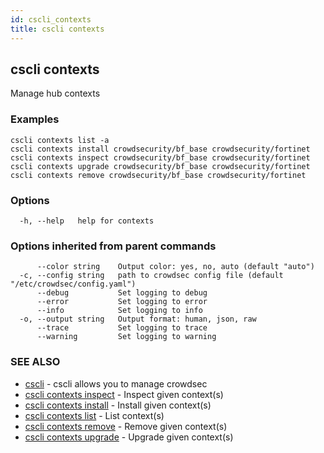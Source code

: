 ```yaml
---
id: cscli_contexts
title: cscli contexts
---
```

## cscli contexts

Manage hub contexts

### Examples

```
cscli contexts list -a
cscli contexts install crowdsecurity/bf_base crowdsecurity/fortinet
cscli contexts inspect crowdsecurity/bf_base crowdsecurity/fortinet
cscli contexts upgrade crowdsecurity/bf_base crowdsecurity/fortinet
cscli contexts remove crowdsecurity/bf_base crowdsecurity/fortinet

```

### Options

```
  -h, --help   help for contexts
```

### Options inherited from parent commands

```
      --color string    Output color: yes, no, auto (default "auto")
  -c, --config string   path to crowdsec config file (default "/etc/crowdsec/config.yaml")
      --debug           Set logging to debug
      --error           Set logging to error
      --info            Set logging to info
  -o, --output string   Output format: human, json, raw
      --trace           Set logging to trace
      --warning         Set logging to warning
```

### SEE ALSO

* [cscli](/cscli/cscli.md)	 - cscli allows you to manage crowdsec
* [cscli contexts inspect](/cscli/cscli_contexts_inspect.md)	 - Inspect given context(s)
* [cscli contexts install](/cscli/cscli_contexts_install.md)	 - Install given context(s)
* [cscli contexts list](/cscli/cscli_contexts_list.md)	 - List context(s)
* [cscli contexts remove](/cscli/cscli_contexts_remove.md)	 - Remove given context(s)
* [cscli contexts upgrade](/cscli/cscli_contexts_upgrade.md)	 - Upgrade given context(s)

